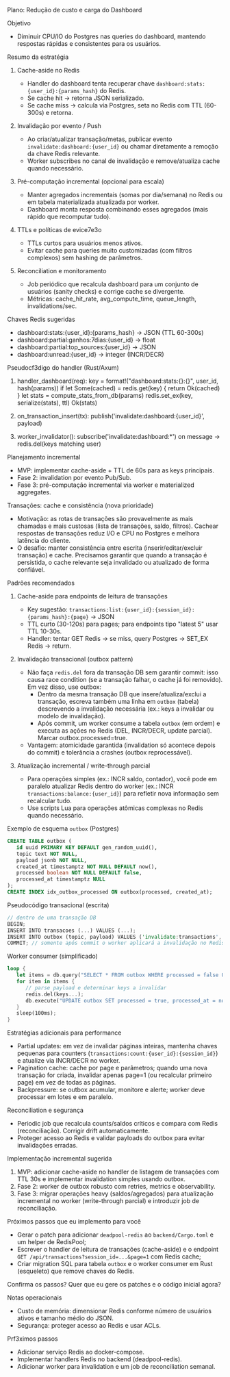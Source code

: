 Plano: Redução de custo e carga do Dashboard

Objetivo

- Diminuir CPU/IO do Postgres nas queries do dashboard, mantendo respostas rápidas e consistentes para os usuários.

Resumo da estratégia

1) Cache-aside no Redis
   - Handler do dashboard tenta recuperar chave `dashboard:stats:{user_id}:{params_hash}` do Redis.
   - Se cache hit -> retorna JSON serializado.
   - Se cache miss -> calcula via Postgres, seta no Redis com TTL (60-300s) e retorna.

2) Invalidação por evento / Push
   - Ao criar/atualizar transação/metas, publicar evento `invalidate:dashboard:{user_id}` ou chamar diretamente a remoção da chave Redis relevante.
   - Worker subscribes no canal de invalidação e remove/atualiza cache quando necessário.

3) Pré-computação incremental (opcional para escala)
   - Manter agregados incrementais (somas por dia/semana) no Redis ou em tabela materializada atualizada por worker.
   - Dashboard monta resposta combinando esses agregados (mais rápido que recomputar tudo).

4) TTLs e políticas de evic e7 e3o
   - TTLs curtos para usuários menos ativos.
   - Evitar cache para queries muito customizadas (com filtros complexos) sem hashing de parâmetros.

5) Reconciliation e monitoramento
   - Job periódico que recalcula dashboard para um conjunto de usuários (sanity checks) e corrige cache se divergente.
   - Métricas: cache_hit_rate, avg_compute_time, queue_length, invalidations/sec.

Chaves Redis sugeridas

- dashboard:stats:{user_id}:{params_hash} -> JSON (TTL 60-300s)
- dashboard:partial:ganhos:7dias:{user_id} -> float
- dashboard:partial:top_sources:{user_id} -> JSON
- dashboard:unread:{user_id} -> integer (INCR/DECR)

Pseudoc f3digo do handler (Rust/Axum)

1. handler_dashboard(req):
   key = format!("dashboard:stats:{}:{}", user_id, hash(params))
   if let Some(cached) = redis.get(key) {
     return Ok(cached)
   }
   let stats = compute_stats_from_db(params)
   redis.set_ex(key, serialize(stats), ttl)
   Ok(stats)

2. on_transaction_insert(tx):
   publish('invalidate:dashboard:{user_id}', payload)

3. worker_invalidator():
   subscribe('invalidate:dashboard:*')
   on message -> redis.del(keys matching user)

Planejamento incremental

- MVP: implementar cache-aside + TTL de 60s para as keys principais.
- Fase 2: invalidation por evento Pub/Sub.
- Fase 3: pré-computação incremental via worker e materialized aggregates.

Transações: cache e consistência (nova prioridade)

- Motivação: as rotas de transações são provavelmente as mais chamadas e mais custosas (lista de transações, saldo, filtros). Cachear respostas de transações reduz I/O e CPU no Postgres e melhora latência do cliente.
- O desafio: manter consistência entre escrita (inserir/editar/excluir transação) e cache. Precisamos garantir que quando a transação é persistida, o cache relevante seja invalidado ou atualizado de forma confiável.

Padrões recomendados

1) Cache-aside para endpoints de leitura de transações
    - Key sugestão: `transactions:list:{user_id}:{session_id}:{params_hash}:{page}` -> JSON
    - TTL curto (30-120s) para pages; para endpoints tipo "latest 5" usar TTL 10-30s.
    - Handler: tentar GET Redis -> se miss, query Postgres -> SET_EX Redis -> return.

2) Invalidação transacional (outbox pattern)
    - Não faça `redis.del` fora da transação DB sem garantir commit: isso causa race condition (se a transação falhar, o cache já foi removido). Em vez disso, use outbox:
       - Dentro da mesma transação DB que insere/atualiza/exclui a transação, escreva também uma linha em `outbox` (tabela) descrevendo a invalidação necessária (ex.: keys a invalidar ou modelo de invalidação).
       - Após commit, um worker consume a tabela `outbox` (em ordem) e executa as ações no Redis (DEL, INCR/DECR, update parcial). Marcar outbox.processed=true.
    - Vantagem: atomicidade garantida (invalidation só acontece depois do commit) e tolerância a crashes (outbox reprocessável).

3) Atualização incremental / write-through parcial
    - Para operações simples (ex.: INCR saldo, contador), você pode em paralelo atualizar Redis dentro do worker (ex.: INCR `transactions:balance:{user_id}`) para refletir nova informação sem recalcular tudo.
    - Use scripts Lua para operações atômicas complexas no Redis quando necessário.

Exemplo de esquema `outbox` (Postgres)

```sql
CREATE TABLE outbox (
   id uuid PRIMARY KEY DEFAULT gen_random_uuid(),
   topic text NOT NULL,
   payload jsonb NOT NULL,
   created_at timestamptz NOT NULL DEFAULT now(),
   processed boolean NOT NULL DEFAULT false,
   processed_at timestamptz NULL
);
CREATE INDEX idx_outbox_processed ON outbox(processed, created_at);
```

Pseudocódigo transacional (escrita)

```rs
// dentro de uma transação DB
BEGIN;
INSERT INTO transacoes (...) VALUES (...);
INSERT INTO outbox (topic, payload) VALUES ('invalidate:transactions', json_build_object('user_id', user_id, 'session_id', session_id));
COMMIT; // somente após commit o worker aplicará a invalidação no Redis
```

Worker consumer (simplificado)

```rs
loop {
   let items = db.query("SELECT * FROM outbox WHERE processed = false ORDER BY created_at LIMIT 100 FOR UPDATE SKIP LOCKED");
   for item in items {
      // parse payload e determinar keys a invalidar
      redis.del(keys...);
      db.execute("UPDATE outbox SET processed = true, processed_at = now() WHERE id = $1", item.id);
   }
   sleep(100ms);
}
```

Estratégias adicionais para performance

- Partial updates: em vez de invalidar páginas inteiras, mantenha chaves pequenas para counters (`transactions:count:{user_id}:{session_id}`) e atualize via INCR/DECR no worker.
- Pagination cache: cache por page e parâmetros; quando uma nova transação for criada, invalidar apenas page=1 (ou recalcular primeiro page) em vez de todas as páginas.
- Backpressure: se outbox acumular, monitore e alerte; worker deve processar em lotes e em paralelo.

Reconciliation e segurança

- Periodic job que recalcula counts/saldos críticos e compara com Redis (reconciliação). Corrigir drift automaticamente.
- Proteger acesso ao Redis e validar payloads do outbox para evitar invalidações erradas.

Implementação incremental sugerida

1. MVP: adicionar cache-aside no handler de listagem de transações com TTL 30s e implementar invalidation simples usando outbox.
2. Fase 2: worker de outbox robusto com retries, metrics e observability.
3. Fase 3: migrar operações heavy (saldos/agregados) para atualização incremental no worker (write-through parcial) e introduzir job de reconciliação.

Próximos passos que eu implemento para você

- Gerar o patch para adicionar `deadpool-redis` ao `backend/Cargo.toml` e um helper de RedisPool;
- Escrever o handler de leitura de transações (cache-aside) e o endpoint `GET /api/transactions?session_id=...&page=1` com Redis cache;
- Criar migration SQL para tabela `outbox` e o worker consumer em Rust (esqueleto) que remove chaves do Redis.

Confirma os passos? Quer que eu gere os patches e o código inicial agora? 

Notas operacionais

- Custo de memória: dimensionar Redis conforme número de usuários ativos e tamanho médio do JSON.
- Segurança: proteger acesso ao Redis e usar ACLs.

Pr f3ximos passos

- Adicionar serviço Redis ao docker-compose.
- Implementar handlers Redis no backend (deadpool-redis).
- Adicionar worker para invalidation e um job de reconciliation semanal.

